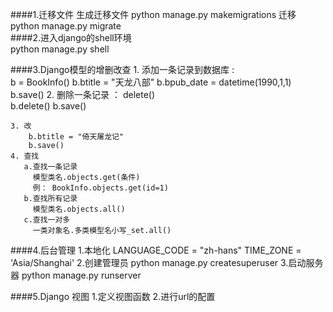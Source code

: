 ####1.迁移文件 
	生成迁移文件
	python manage.py makemigrations 
	迁移
	python manage.py migrate  
####2.进入django的shell环境   
	python manage.py shell  

####3.Django模型的增删改查 
	1. 添加一条记录到数据库 :	 
		b = BookInfo()
		b.btitle = "天龙八部"
		b.bpub_date = datetime(1990,1,1) 
		b.save() 
	2. 删除一条记录 ： delete()  
		b.delete()
		b.save()  
	
	3. 改 
	    b.btitle = "倚天屠龙记" 
		b.save() 
	4. 查找
	   a.查找一条记录
		 模型类名.objects.get(条件) 
		 例： BookInfo.objects.get(id=1)  
	   b.查找所有记录 
	     模型类名.objects.all() 
	   c.查找一对多 
		 一类对象名.多类模型名小写_set.all()	   

####4.后台管理 
	1.本地化 
	LANGUAGE_CODE = "zh-hans"
	TIME_ZONE = 'Asia/Shanghai' 
	2.创建管理员
	python manage.py createsuperuser
	3.启动服务器
	python manage.py runserver 

####5.Django 视图 
	1.定义视图函数
	2.进行url的配置
	 
	
